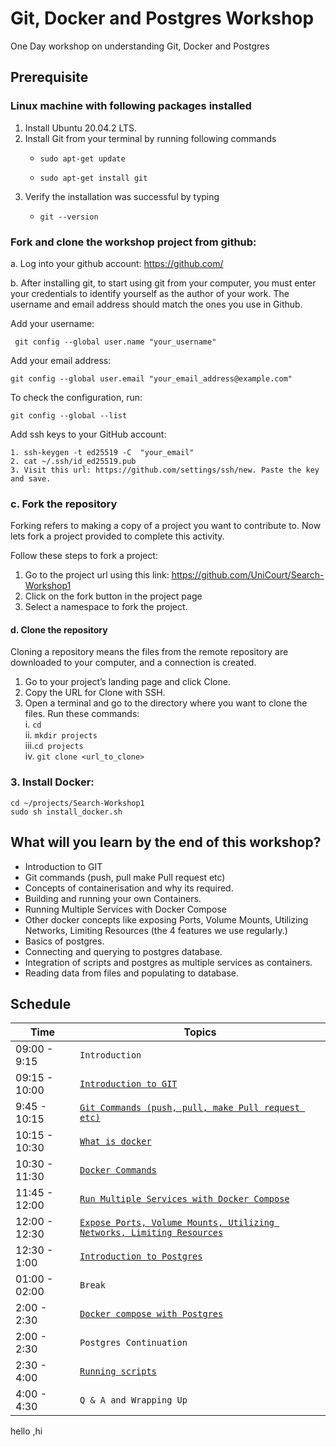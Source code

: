 # Git, Docker and Postgres Workshop

One Day workshop on understanding Git, Docker and Postgres

## Prerequisite
### Linux machine with following packages installed
  1. Install Ubuntu 20.04.2 LTS.
  2. Install Git from your terminal by running following commands
     -   ```
         sudo apt-get update
         ```
     -   ```
         sudo apt-get install git
         ```
  3. Verify the installation was successful by typing
     -   ```
         git --version

### Fork and clone the workshop project from github:
 a. Log into your github account: https://github.com/ 

 b. After installing git, to start using git from your computer, you must enter your credentials to identify yourself as the author of your work. The username and email address should match the ones you use in Github.

Add your username: 

     git config --global user.name "your_username"


Add your email address:

    git config --global user.email "your_email_address@example.com"

To check the configuration, run:

    git config --global --list

Add ssh keys to your GitHub account:

    1. ssh-keygen -t ed25519 -C  "your_email"
    2. cat ~/.ssh/id_ed25519.pub
    3. Visit this url: https://github.com/settings/ssh/new. Paste the key and save.

### c. Fork the repository
Forking refers to making a copy of a project you want to contribute to. 
Now lets fork a project provided to complete this activity. 

Follow these steps to fork a project:

1. Go to the project url using this link: https://github.com/UniCourt/Search-Workshop1
2. Click on the fork button in the project page
3. Select a namespace to fork the project.


#### d. Clone the repository
Cloning a repository means the files from the remote repository are downloaded to your computer, 
and a connection is created.

1. Go to your project’s landing page and click Clone.
2. Copy the URL for Clone with SSH.
3. Open a terminal and go to the directory where you want to clone the files. Run these commands: \
i.  ```cd``` \
ii. ```mkdir projects``` \
iii.```cd projects``` \
iv. ```git clone <url_to_clone>``` 

### 3. Install Docker:
```cd ~/projects/Search-Workshop1```\
```sudo sh install_docker.sh```

## What will you learn by the end of this workshop?
- Introduction to GIT
- Git commands (push, pull make Pull request etc)
- Concepts of containerisation and why its required.
- Building and running your own Containers.
- Running Multiple Services with Docker Compose
- Other docker concepts like exposing Ports, Volume Mounts, Utilizing Networks, Limiting Resources (the 4 features we use regularly.)
- Basics of postgres.
- Connecting and querying to postgres database.
- Integration of scripts and postgres as multiple services as containers.
- Reading data from files and populating to database.

## Schedule
| Time            | Topics
|-----------------|-------
| 09:00 - 9:15   |  `Introduction`
| 09:15 - 10:00   |  [`Introduction to GIT`](docs/git/git_intro.md)
| 9:45 - 10:15   |  [`Git Commands (push, pull, make Pull request etc)`](docs/git/git.md)
| 10:15 - 10:30   |  [`What is docker`](docs/docker/docker_intro.md)
| 10:30 - 11:30   |  [`Docker Commands`](docs/docker/docker_commands.md)
| 11:45 - 12:00    | [`Run Multiple Services with Docker Compose`](docs/docker/docker_compose.md)
| 12:00 -  12:30  |  [`Expose Ports, Volume Mounts, Utilizing Networks, Limiting Resources`](docs/docker/docker_volume_mount.md)
| 12:30 - 1:00   | [`Introduction to Postgres`](docs/postgres/README.md)
| 01:00 - 02:00   |  `Break`
| 2:00 -  2:30  |  [`Docker compose with Postgres`](docs/script/script_1.md)
| 2:00 -  2:30    |  `Postgres Continuation`
| 2:30 -  4:00    |  [`Running scripts`](docs/script/script_2.md)
| 4:00 -  4:30    |  `Q & A and Wrapping Up`


hello ,hi